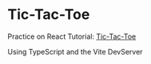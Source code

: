 # Tic-Tac-Toe

Practice on React Tutorial: [Tic-Tac-Toe](https://react.dev/learn/tutorial-tic-tac-toe#setup-for-the-tutorial)

Using TypeScript and the Vite DevServer
